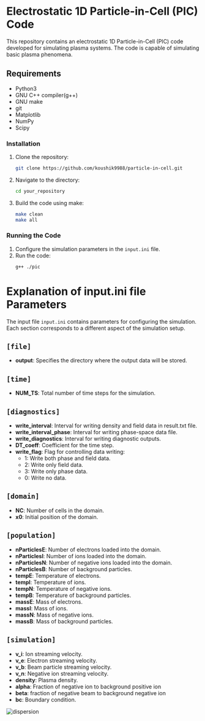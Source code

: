 # Electrostatic 1D Particle-in-Cell (PIC) Code

This repository contains an electrostatic 1D Particle-in-Cell (PIC) code developed for simulating plasma systems. The code is capable of simulating basic plasma phenomena.

## Requirements
- Python3
- GNU C++ compiler(g++)
- GNU make
- git
- Matplotlib
- NumPy
- Scipy


### Installation
1. Clone the repository:
    ```bash
    git clone https://github.com/koushik9988/particle-in-cell.git
    ```

2. Navigate to the directory:
    ```bash
    cd your_repository
    ```

3. Build the code using make:
    ```bash
    make clean
    make all
    ```

### Running the Code
1. Configure the simulation parameters in the `input.ini` file.
2. Run the code:
    ```bash
    g++ ./pic
    ```

# Explanation of input.ini file Parameters

The input file `input.ini` contains parameters for configuring the simulation. Each section corresponds to a different aspect of the simulation setup.

## `[file]`

- **output**: Specifies the directory where the output data will be stored.

## `[time]`

- **NUM_TS**: Total number of time steps for the simulation.

## `[diagnostics]`

- **write_interval**: Interval for writing density and field data in result.txt file.
- **write_interval_phase**: Interval for writing phase-space data file.
- **write_diagnostics**: Interval for writing diagnostic outputs.
- **DT_coeff**: Coefficient for the time step.
- **write_flag**: Flag for controlling data writing: 
  - 1: Write both phase and field data.
  - 2: Write only field data.
  - 3: Write only phase data.
  - 0: Write no data.

## `[domain]`

- **NC**: Number of cells in the domain.
- **x0**: Initial position of the domain.

## `[population]`

- **nParticlesE**: Number of electrons loaded into the domain.
- **nParticlesI**: Number of ions loaded into the domain.
- **nParticlesN**: Number of negative ions loaded into the domain.
- **nParticlesB**: Number of background particles.
- **tempE**: Temperature of electrons.
- **tempI**: Temperature of ions.
- **tempN**: Temperature of negative ions.
- **tempB**: Temperature of background particles.
- **massE**: Mass of electrons.
- **massI**: Mass of ions.
- **massN**: Mass of negative ions.
- **massB**: Mass of background particles.

## `[simulation]`

- **v_i**: Ion streaming velocity.
- **v_e**: Electron streaming velocity.
- **v_b**: Beam particle streaming velocity.
- **v_n**: Negative ion streaming velocity.
- **density**: Plasma density.
- **alpha**: Fraction of negative ion to background positive ion
- **beta**: fraction of negative beam to background negative ion 
- **bc**: Boundary condition.



![dispersion](https://github.com/koushik9988/particle-in-cell/assets/55924787/5d278d78-2755-4293-bf18-4f8a09789b8c)
